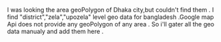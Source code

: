 I was looking the area geoPolygon of Dhaka city,but couldn't find them . I find "district","zela","upozela" level geo data for bangladesh
.Google map Api does not provide any geoPolygon of any area .  So i'll gater all the geo data manualy and add them here .
